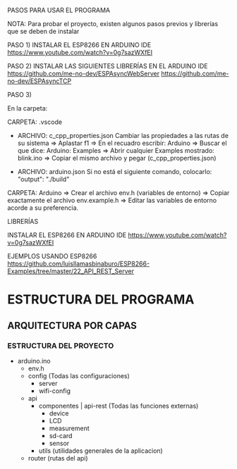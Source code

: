PASOS PARA USAR EL PROGRAMA

NOTA: Para probar el proyecto, existen algunos pasos previos y librerías que se deben de instalar

PASO 1)
INSTALAR EL ESP8266 EN ARDUINO IDE
    https://www.youtube.com/watch?v=0g7sazWXfEI

PASO 2) 
INSTALAR LAS SIGUIENTES LIBRERÍAS EN EL ARDUINO IDE
    https://github.com/me-no-dev/ESPAsyncWebServer
    https://github.com/me-no-dev/ESPAsyncTCP


PASO 3)

En la carpeta: 

CARPETA: .vscode
- ARCHIVO: c_cpp_properties.json
    Cambiar las propiedades a las rutas de su sistema
        => Aplastar f1
        => En el recuadro escribir: Arduino
        => Buscar el que dice: Arduino: Examples
        => Abrir cualquier Examples mostrado: blink.ino
        => Copiar el mismo archivo y pegar (c_cpp_properties.json)

- ARCHIVO: arduino.json
    Si no está el siguiente comando, colocarlo: "output": "./build"

CARPETA: Arduino
=> Crear el archivo env.h (variables de entorno)
=> Copiar exactamente el archivo env.example.h
=> Editar las variables de entorno acorde a su preferencia.


LIBRERÍAS

INSTALAR EL ESP8266 EN ARDUINO IDE
https://www.youtube.com/watch?v=0g7sazWXfEI

EJEMPLOS USANDO ESP8266
https://github.com/luisllamasbinaburo/ESP8266-Examples/tree/master/22_API_REST_Server


# ESTRUCTURA DEL PROGRAMA

## ARQUITECTURA POR CAPAS

### ESTRUCTURA DEL PROYECTO
- arduino.ino
    - env.h
    - config (Todas las configuraciones)
        * server
        * wifi-config
    - api
        - componentes | api-rest (Todas las funciones externas)
            * device
            * LCD
            * measurement
            * sd-card
            * sensor
        - utils (utilidades generales de la aplicacion)
    - router (rutas del api)
    

